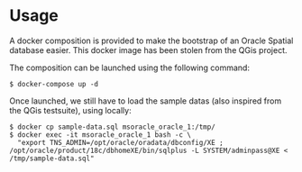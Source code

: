# Usage

A docker composition is provided to make the bootstrap of an Oracle Spatial
database easier. This docker image has been stolen from the QGis project.

The composition can be launched using the following command:

```
$ docker-compose up -d
```

Once launched, we still have to load the sample datas (also inspired from the
QGis testsuite), using locally:

```
$ docker cp sample-data.sql msoracle_oracle_1:/tmp/
$ docker exec -it msoracle_oracle_1 bash -c \
  "export TNS_ADMIN=/opt/oracle/oradata/dbconfig/XE ; /opt/oracle/product/18c/dbhomeXE/bin/sqlplus -L SYSTEM/adminpass@XE < /tmp/sample-data.sql"
```

